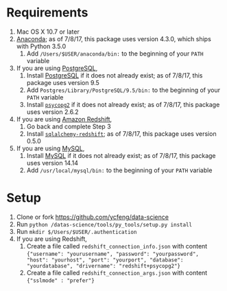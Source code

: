 # Requirements

1. Mac OS X 10.7 or later
2. [Anaconda](https://www.continuum.io/downloads); as of 7/8/17, this package uses version 4.3.0, which ships with Python 3.5.0
    1. Add `/Users/$USER/anaconda/bin:` to the beginning of your `PATH` variable
3. If you are using [PostgreSQL](https://www.postgresql.org/),
    1. Install [PostgreSQL](https://www.postgresql.org/download/macosx/) if it does not already exist; as of 7/8/17, this package uses version 9.5
    2. Add `Postgres/Library/PostgreSQL/9.5/bin:` to the beginning of your `PATH` variable
    3. Install [`psycopg2`](https://anaconda.org/anaconda/psycopg2) if it does not already exist; as of 7/8/17, this package uses version 2.6.2
4. If you are using [Amazon Redshift](https://aws.amazon.com/redshift/),
    1. Go back and complete Step 3
    2. Install [`sqlalchemy-redshift`](https://anaconda.org/conda-forge/sqlalchemy-redshift); as of 7/8/17, this package uses version 0.5.0
5. If you are using [MySQL](https://www.mysql.com/),
    1. Install [MySQL](https://dev.mysql.com/downloads/mysql/) if it does not already exist; as of 7/8/17, this package uses version 14.14
    2. Add  `/usr/local/mysql/bin:` to the beginning of your `PATH` variable
    

# Setup
1. Clone or fork https://github.com/ycfeng/data-science
2. Run `python /datas-science/tools/py_tools/setup.py install`
3. Run `mkdir $/Users/$USER/.authentication`
4. If you are using Redshift,
    1. Create a file called `redshift_connection_info.json` with content `{"username": "yourusername", "password": "yourpassword", "host": "yourhost", "port": "yourport", "database": "yourdatabase", "drivername": "redshift+psycopg2"}`
    2. Create a file called `redshift_connection_args.json` with content `{"sslmode" : "prefer"}`

